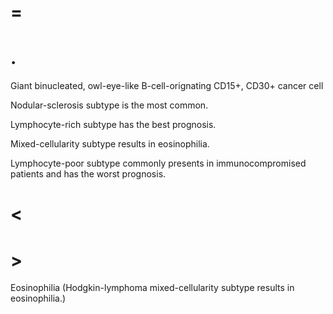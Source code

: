 # =

# .

Giant binucleated, owl-eye-like B-cell-orignating CD15+, CD30+ cancer cell

Nodular-sclerosis subtype is the most common.

Lymphocyte-rich subtype has the best prognosis.

Mixed-cellularity subtype results in eosinophilia.

Lymphocyte-poor subtype commonly presents in immunocompromised patients and has the worst prognosis.

# <

# >

Eosinophilia (Hodgkin-lymphoma mixed-cellularity subtype results in eosinophilia.)
